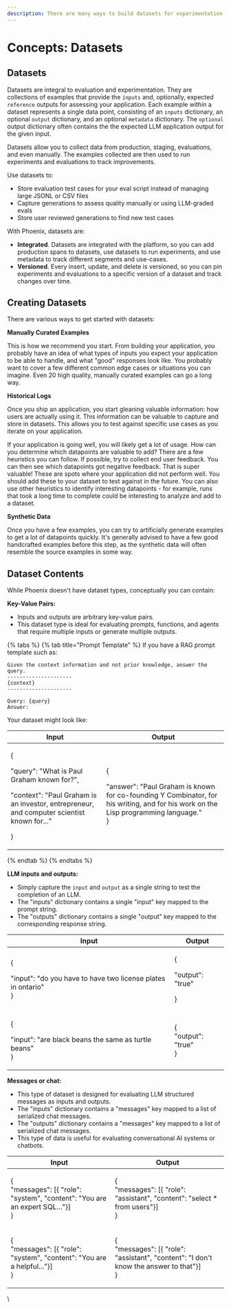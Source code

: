 ```yaml
---
description: There are many ways to build datasets for experimentation and evaluation.
---
```


# Concepts: Datasets

## Datasets

Datasets are integral to evaluation and experimentation. They are collections of examples that provide the `inputs` and, optionally, expected `reference` outputs for assessing your application. Each example within a dataset represents a single data point, consisting of an `inputs` dictionary, an optional `output` dictionary, and an optional `metadata` dictionary. The `optional` output dictionary often contains the the expected LLM application output for the given input.

Datasets allow you to collect data from production, staging, evaluations, and even manually. The examples collected are then used to run experiments and evaluations to track improvements.

Use datasets to:

* Store evaluation test cases for your eval script instead of managing large JSONL or CSV files
* Capture generations to assess quality manually or using LLM-graded evals
* Store user reviewed generations to find new test cases

With Phoenix, datasets are:

* **Integrated**. Datasets are integrated with the platform, so you can add production spans to datasets, use datasets to run experiments, and use metadata to track different segments and use-cases.
* **Versioned**. Every insert, update, and delete is versioned, so you can pin experiments and evaluations to a specific version of a dataset and track changes over time.

## Creating Datasets

There are various ways to get started with datasets:

**Manually Curated Examples**

This is how we recommend you start. From building your application, you probably have an idea of what types of inputs you expect your application to be able to handle, and what "good" responses look like. You probably want to cover a few different common edge cases or situations you can imagine. Even 20 high quality, manually curated examples can go a long way.

**Historical Logs**

Once you ship an application, you start gleaning valuable information: how users are actually using it. This information can be valuable to capture and store in datasets. This allows you to test against specific use cases as you iterate on your application.

If your application is going well, you will likely get a lot of usage. How can you determine which datapoints are valuable to add? There are a few heuristics you can follow. If possible, try to collect end user feedback. You can then see which datapoints got negative feedback. That is super valuable! These are spots where your application did not perform well. You should add these to your dataset to test against in the future. You can also use other heuristics to identify interesting datapoints - for example, runs that took a long time to complete could be interesting to analyze and add to a dataset.

**Synthetic Data**

Once you have a few examples, you can try to artificially generate examples to get a lot of datapoints quickly. It's generally advised to have a few good handcrafted examples before this step, as the synthetic data will often resemble the source examples in some way.&#x20;

## Dataset Contents

While Phoenix doesn't have dataset types, conceptually you can contain:

**Key-Value Pairs:**

* Inputs and outputs are arbitrary key-value pairs.
* This dataset type is ideal for evaluating prompts, functions, and agents that require multiple inputs or generate multiple outputs.

{% tabs %}
{% tab title="Prompt Template" %}
If you have a RAG prompt template such as:

```
Given the context information and not prior knowledge, answer the query.
---------------------
{context}
---------------------

Query: {query}
Answer:  
```

Your dataset might look like:

| Input                                                                                                                                                                      | Output                                                                                                                                                   |
| -------------------------------------------------------------------------------------------------------------------------------------------------------------------------- | -------------------------------------------------------------------------------------------------------------------------------------------------------- |
| <p>{</p><p>    "query": "What is Paul Graham known for?",</p><p>    "context": "Paul Graham is an investor, entrepreneur, and computer scientist known for..."</p><p>}</p> | <p>{</p><p>  "answer": "Paul Graham is known for co-founding Y Combinator, for his writing, and for his work on the Lisp programming language."<br>}</p> |
{% endtab %}
{% endtabs %}



**LLM inputs and outputs:**

* Simply capture the `input` and `output` as a single string to test the completion of an LLM.
* The "inputs" dictionary contains a single "input" key mapped to the prompt string.
* The "outputs" dictionary contains a single "output" key mapped to the corresponding response string.

| Input                                                                              | Output                                    |
| ---------------------------------------------------------------------------------- | ----------------------------------------- |
| <p>{ </p><p>"input":  "do you have to have two license plates in ontario"<br>}</p> | <p>{</p><p>  "output": "true"</p><p>}</p> |
| <p>{ </p><p>"input":  "are black beans the same as turtle beans"<br>}</p>          | <p>{<br>  "output": "true"<br>}</p>       |



**Messages or chat:**

* This type of dataset is designed for evaluating LLM structured messages as inputs and outputs.
* The "inputs" dictionary contains a "messages" key mapped to a list of serialized chat messages.
* The "outputs" dictionary contains a "messages" key mapped to a list of serialized chat messages.
* This type of data is useful for evaluating conversational AI systems or chatbots.



| Input                                                                                       | Output                                                                                                |
| ------------------------------------------------------------------------------------------- | ----------------------------------------------------------------------------------------------------- |
| <p>{<br>  "messages": [{ "role": "system", "content": "You are an expert SQL..."}]<br>}</p> | <p>{<br>  "messages": [{ "role": "assistant", "content": "select * from users"}]<br>}</p>             |
| <p>{<br>  "messages": [{ "role": "system", "content": "You are a helpful..."}]<br>}</p>     | <p>{<br>  "messages": [{ "role": "assistant", "content": "I don't know the answer to that"}]<br>}</p> |

\
